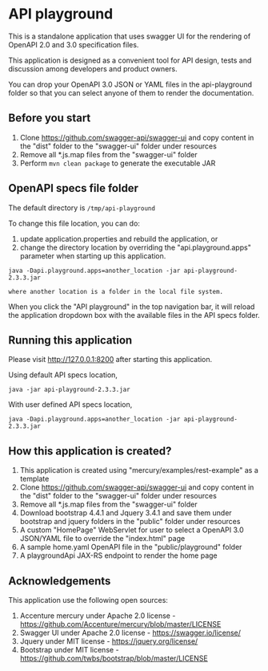 # API playground

This is a standalone application that uses swagger UI for the rendering of OpenAPI 2.0 and 3.0 specification files.

This application is designed as a convenient tool for API design, tests and discussion among developers and 
product owners.

You can drop your OpenAPI 3.0 JSON or YAML files in the api-playground folder so that you can select anyone
of them to render the documentation.

## Before you start

1. Clone https://github.com/swagger-api/swagger-ui and copy content in the "dist" folder to the "swagger-ui" folder
under resources
2. Remove all *.js.map files from the "swagger-ui" folder
3. Perform `mvn clean package` to generate the executable JAR

## OpenAPI specs file folder

The default directory is `/tmp/api-playground`

To change this file location, you can do:
1. update application.properties and rebuild the application, or
2. change the directory location by overriding the "api.playground.apps" parameter when starting up this 
application.

```
java -Dapi.playground.apps=another_location -jar api-playground-2.3.3.jar

where another location is a folder in the local file system.
```

When you click the "API playground" in the top navigation bar, it will reload the application dropdown box with the 
available files in the API specs folder.


## Running this application

Please visit http://127.0.0.1:8200 after starting this application.

Using default API specs location,
```
java -jar api-playground-2.3.3.jar
```

With user defined API specs location,
```
java -Dapi.playground.apps=another_location -jar api-playground-2.3.3.jar
```

## How this application is created?

1. This application is created using "mercury/examples/rest-example" as a template
2. Clone https://github.com/swagger-api/swagger-ui and copy content in the "dist" folder to the "swagger-ui" folder 
   under resources
3. Remove all *.js.map files from the "swagger-ui" folder
4. Download bootstrap 4.4.1 and Jquery 3.4.1 and save them under bootstrap and jquery folders in the "public" 
   folder under resources
5. A custom "HomePage" WebServlet for user to select a OpenAPI 3.0 JSON/YAML file to override the "index.html" page
6. A sample home.yaml OpenAPI file in the "public/playground" folder
7. A playgroundApi JAX-RS endpoint to render the home page

## Acknowledgements

This application use the following open sources:
1. Accenture mercury under Apache 2.0 license - https://github.com/Accenture/mercury/blob/master/LICENSE
2. Swagger UI under Apache 2.0 license - https://swagger.io/license/
3. Jquery under MIT license - https://jquery.org/license/
4. Bootstrap under MIT license - https://github.com/twbs/bootstrap/blob/master/LICENSE
